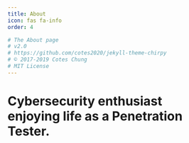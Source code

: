 ```yaml
---
title: About
icon: fas fa-info
order: 4

# The About page
# v2.0
# https://github.com/cotes2020/jekyll-theme-chirpy
# © 2017-2019 Cotes Chung
# MIT License
---
```


<style>
* {
    box-sizing: border-box;
}
.HTB {
    height: fit-content;
    align-items: center;
    justify-content: center;
    display: flex;
    margin: 20px;
}
.THM {
    height: fit-content;
    align-items: center;
    justify-content: center;
    display: flex;
    margin: 20px;
}
.flex-container {
    flex-direction: column;
    display: flex;
    justify-content: space-around;
    padding: 100px;
}
</style>

<h1>Cybersecurity enthusiast enjoying life as a Penetration Tester.</h>

<div class="flex-container">
    <div class="HTB">
        <script src="https://www.hackthebox.eu/badge/47706"></script>
    </div>
        <div class="THM">
            <script src="https://tryhackme.com/badge/115704"></script>
        </div>
</div>

